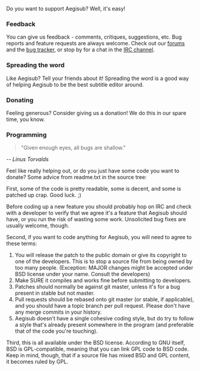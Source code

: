 
Do you want to support Aegisub? Well, it's easy!

### Feedback ###

You can give us feedback - comments, critiques, suggestions, etc. Bug
reports and feature requests are always welcome. Check out our
[forums](http://forums.aegisub.org) and the [bug
tracker](http://devel.aegisub.org/), or stop by for a chat in the [IRC
channel](irc://irc.rizon.net/aegisub).

### Spreading the word ###

Like Aegisub? Tell your friends about it! Spreading the word is a good
way of helping Aegisub to be the best subtitle editor around.

### Donating ###

Feeling generous? Consider giving us a donation! We do this in our
spare time, you know.

### Programming ###

> "Given enough eyes, all bugs are shallow."

_-- Linus Torvalds_

Feel like really helping out, or do you just have some code you want to
donate? Some advice from readme.txt in the source tree:

First, some of the code is pretty readable, some is decent, and some is
patched up crap. Good luck. ;)

Before coding up a new feature you should probably hop on IRC and check
with a developer to verify that we agree it's a feature that Aegisub
should have, or you run the risk of wasting some work. Unsolicited bug
fixes are usually welcome, though.

Second, if you want to code anything for Aegisub, you will need to
agree to these terms:

1.  You will release the patch to the public domain or give its
    copyright to one of the developers. This is to stop a source file from
    being owned by too many people. (Exception: MAJOR changes might be
    accepted under BSD license under your name. Consult the developers)
1.  Make SURE it compiles and works fine before submitting to developers.
1.  Patches should normally be against git master, unless it's for a bug
    present in stable but not master.
1.  Pull requests should be rebased onto git master (or stable, if
    applicable), and you should have a topic branch per pull request.
    Please don't have any merge commits in your history.
1.  Aegisub doesn't have a single cohesive coding style, but do try to
    follow a style that's already present somewhere in the program (and
    preferable that of the code you're touching).

Third, this is all available under the BSD license. According to GNU
itself, BSD is GPL-compatible, meaning that you can link GPL code to
BSD code. Keep in mind, though, that if a source file has mixed BSD and
GPL content, it becomes ruled by GPL.

